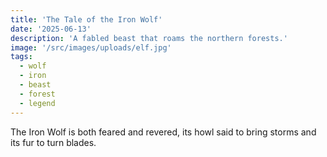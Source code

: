 ```yaml
---
title: 'The Tale of the Iron Wolf'
date: '2025-06-13'
description: 'A fabled beast that roams the northern forests.'
image: '/src/images/uploads/elf.jpg'
tags:
  - wolf
  - iron
  - beast
  - forest
  - legend
---
```


The Iron Wolf is both feared and revered, its howl said to bring storms and its fur to turn blades.
